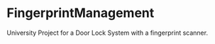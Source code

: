 FingerprintManagement
=====================

University Project for a Door Lock System with a fingerprint scanner.

